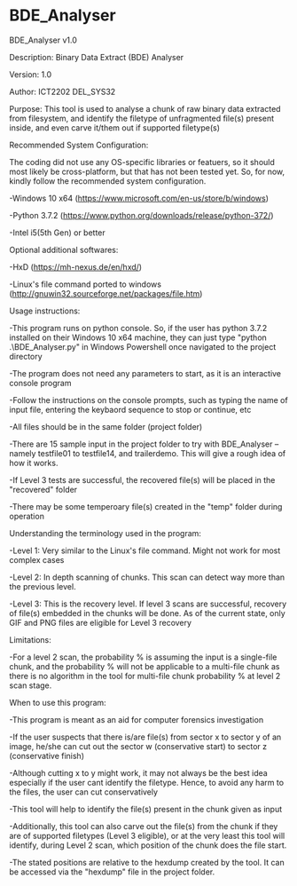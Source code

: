 # BDE_Analyser
BDE_Analyser v1.0



Description:
Binary Data Extract (BDE) Analyser



Version:
1.0



Author:
ICT2202 DEL_SYS32



Purpose:
This tool is used to analyse a chunk of raw binary data extracted from filesystem, and identify the filetype of unfragmented file(s) present inside, and even carve it/them out if supported filetype(s)



Recommended System Configuration:

The coding did not use any OS-specific libraries or featuers, so it should most likely be cross-platform, but that has not been tested yet. So, for now, kindly follow the recommended system configuration.

-Windows 10 x64 (https://www.microsoft.com/en-us/store/b/windows)

-Python 3.7.2 (https://www.python.org/downloads/release/python-372/)

-Intel i5(5th Gen) or better



Optional additional softwares:

-HxD (https://mh-nexus.de/en/hxd/)

-Linux's file command ported to windows (http://gnuwin32.sourceforge.net/packages/file.htm)



Usage instructions:

-This program runs on python console. So, if the user has python 3.7.2 installed on their Windows 10 x64 machine, they can just type "python .\BDE_Analyser.py" in Windows Powershell once navigated to the project directory

-The program does not need any parameters to start, as it is an interactive console program

-Follow the instructions on the console prompts, such as typing the name of input file, entering the keybaord sequence to stop or continue, etc

-All files should be in the same folder (project folder)

-There are 15 sample input in the project folder to try with BDE_Analyser – namely testfile01 to testfile14, and trailerdemo. This will give a rough idea of how it works. 

-If Level 3 tests are successful, the recovered file(s) will be placed in the "recovered" folder

-There may be some temperoary file(s) created in the "temp" folder during operation



Understanding the terminology used in the program:

-Level 1: Very similar to the Linux's file command. Might not work for most complex cases

-Level 2: In depth scanning of chunks. This scan can detect way more than the previous level.

-Level 3: This is the recovery level. If level 3 scans are successful, recovery of file(s) embedded in the chunks will be done. As of the current state, only GIF and PNG files are eligible for Level 3 recovery



Limitations:

-For a level 2 scan, the probability % is assuming the input is a single-file chunk, and the probability % will not be applicable to a multi-file chunk as there is no algorithm in the tool for multi-file chunk probability % at level 2 scan stage.



When to use this program:

-This program is meant as an aid for computer forensics investigation

-If the user suspects that there is/are file(s) from sector x to sector y of an image, he/she can cut out the sector w (conservative start) to sector z (conservative finish)

-Although cutting x to y might work, it may not always be the best idea especially if the user cant identify the filetype. Hence, to avoid any harm to the files, the user can cut conservatively

-This tool will help to identify the file(s) present in the chunk given as input

-Additionally, this tool can also carve out the file(s) from the chunk if they are of supported filetypes (Level 3 eligible), or at the very least this tool will identify, during Level 2 scan, which position of the chunk does the file start.

-The stated positions are relative to the hexdump created by the tool. It can be accessed via the "hexdump" file in the project folder.
